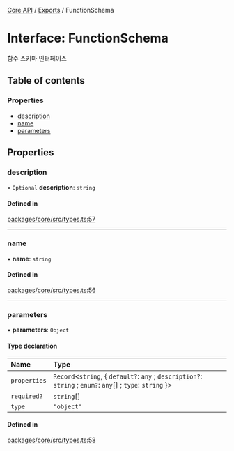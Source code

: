 [Core API](../../) / [Exports](../modules) / FunctionSchema

# Interface: FunctionSchema

함수 스키마 인터페이스

## Table of contents

### Properties

- [description](FunctionSchema#description)
- [name](FunctionSchema#name)
- [parameters](FunctionSchema#parameters)

## Properties

### description

• `Optional` **description**: `string`

#### Defined in

[packages/core/src/types.ts:57](https://github.com/robotaio/robota/blob/9579105c51358f78d543b68192b3502c0ddd981f/packages/core/src/types.ts#L57)

___

### name

• **name**: `string`

#### Defined in

[packages/core/src/types.ts:56](https://github.com/robotaio/robota/blob/9579105c51358f78d543b68192b3502c0ddd981f/packages/core/src/types.ts#L56)

___

### parameters

• **parameters**: `Object`

#### Type declaration

| Name | Type |
| :------ | :------ |
| `properties` | `Record`\<`string`, \{ `default?`: `any` ; `description?`: `string` ; `enum?`: `any`[] ; `type`: `string`  }\> |
| `required?` | `string`[] |
| `type` | ``"object"`` |

#### Defined in

[packages/core/src/types.ts:58](https://github.com/robotaio/robota/blob/9579105c51358f78d543b68192b3502c0ddd981f/packages/core/src/types.ts#L58)
